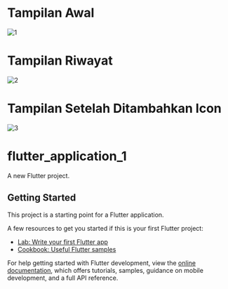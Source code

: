 # Tampilan Awal
![1](https://github.com/user-attachments/assets/ad241947-9778-4f99-b64e-e7e67761c15e)

# Tampilan Riwayat
![2](https://github.com/user-attachments/assets/6f61da52-3a88-4d83-90d0-a07b2c9eae8f)

# Tampilan Setelah Ditambahkan Icon
![3](https://github.com/user-attachments/assets/5aee617c-8aca-486f-8da2-425ce6f2b70d)


# flutter_application_1

A new Flutter project.

## Getting Started

This project is a starting point for a Flutter application.

A few resources to get you started if this is your first Flutter project:

- [Lab: Write your first Flutter app](https://docs.flutter.dev/get-started/codelab)
- [Cookbook: Useful Flutter samples](https://docs.flutter.dev/cookbook)

For help getting started with Flutter development, view the
[online documentation](https://docs.flutter.dev/), which offers tutorials,
samples, guidance on mobile development, and a full API reference.
